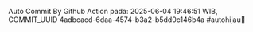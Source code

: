 Auto Commit By Github Action pada: 2025-06-04 19:46:51 WIB, COMMIT_UUID 4adbcacd-6daa-4574-b3a2-b5dd0c146b4a #autohijau🗿
